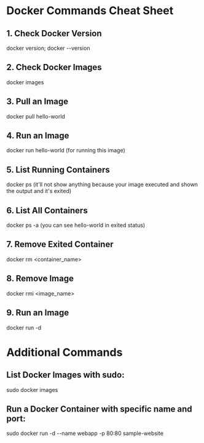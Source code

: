 # Docker Commands Cheat Sheet

## 1. Check Docker Version

docker version;
docker --version

## 2. Check Docker Images

docker images
## 3. Pull an Image
docker pull hello-world

## 4. Run an Image

docker run hello-world
(for running this image)

## 5. List Running Containers

docker ps
(it'll not show anything because your image executed and shown the output and it's exited)

## 6. List All Containers

docker ps -a
(you can see hello-world in exited status)

## 7. Remove Exited Container

docker rm <container_name>

## 8. Remove Image

docker rmi <image_name>

## 9. Run an Image

docker run -d

# Additional Commands

## List Docker Images with sudo:

sudo docker images

## Run a Docker Container with specific name and port:

sudo docker run -d --name webapp -p 80:80 sample-website